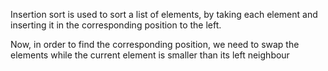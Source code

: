 Insertion sort is used to sort a list of elements, by taking each element and inserting it in the corresponding position to the left. 

Now, in order to find the corresponding position, we need to swap the elements while the current element is smaller than its left neighbour
